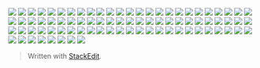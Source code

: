 
![](https://kktt007.top/note/2021_03_23_001.jpg)
![](https://kktt007.top/note/2021_03_23_002.jpg)
![](https://kktt007.top/note/2021_03_24_001.jpg)
![](https://kktt007.top/note/2021_03_24_002.jpg)
![](https://kktt007.top/note/2021_03_24_005.jpg)
![](https://kktt007.top/note/2021_03_24_006.jpg)
![](https://kktt007.top/note/2021_03_24_007.jpg)
![](https://kktt007.top/note/2021_03_24_008.jpg)
![](https://kktt007.top/note/2021_03_24_009.jpg)
![](https://kktt007.top/note/2021_03_24_010.jpg)
![](https://kktt007.top/note/2021_03_24_011.jpg)
![](https://kktt007.top/note/2021_03_24_012.jpg)
![](https://kktt007.top/note/2021_03_24_013.jpg)
![](https://kktt007.top/note/2021_03_24_014.jpg)
![](https://kktt007.top/note/2021_03_24_015.jpg)
![](https://kktt007.top/note/2021_03_24_016.jpg)
![](https://kktt007.top/note/2021_03_24_017.jpg)
![](https://kktt007.top/note/2021_03_24_018.jpg)
![](https://kktt007.top/note/2021_03_24_019.jpg)
![](https://kktt007.top/note/2021_03_24_020.jpg)
![](https://kktt007.top/note/2021_03_24_021.jpg)
![](https://kktt007.top/note/2021_03_24_022.jpg)
![](https://kktt007.top/note/2021_03_24_023.jpg)
![](https://kktt007.top/note/2021_03_24_024.jpg)
![](https://kktt007.top/note/2021_03_24_025.jpg)
![](https://kktt007.top/note/2021_03_24_026.jpg)
![](https://kktt007.top/note/2021_03_24_027.jpg)
![](https://kktt007.top/note/2021_03_24_028.jpg)
![](https://kktt007.top/note/2021_03_24_029.jpg)
![](https://kktt007.top/note/2021_03_24_030.jpg)
![](https://kktt007.top/note/2021_03_24_031.jpg)
![](https://kktt007.top/note/2021_03_24_032.jpg)
![](https://kktt007.top/note/2021_03_24_033.jpg)
![](https://kktt007.top/note/2021_03_24_034.jpg)
![](https://kktt007.top/note/2021_03_24_035.jpg)
![](https://kktt007.top/note/2021_03_24_036.jpg)
![](https://kktt007.top/note/2021_03_24_037.jpg)
![](https://kktt007.top/note/2021_03_24_038.jpg)
![](https://kktt007.top/note/2021_03_24_039.jpg)
![](https://kktt007.top/note/2021_03_24_040.jpg)
![](https://kktt007.top/note/2021_03_24_041.jpg)
![](https://kktt007.top/note/2021_03_25_001.jpg)
![](https://kktt007.top/note/2021_03_25_002.jpg)
![](https://kktt007.top/note/2021_03_25_003.jpg)
![](https://kktt007.top/note/2021_03_25_004.jpg)
![](https://kktt007.top/note/2021_03_25_005.jpg)
![](https://kktt007.top/note/2021_03_25_006.jpg)
![](https://kktt007.top/note/2021_03_25_007.jpg)
![](https://kktt007.top/note/2021_03_25_008.jpg)
![](https://kktt007.top/note/2021_03_25_009.jpg)
![](https://kktt007.top/note/2021_03_25_010.jpg)
![](https://kktt007.top/note/2021_03_25_011.jpg)
![](https://kktt007.top/note/2021_03_25_012.jpg)
![](https://kktt007.top/note/2021_03_25_013.jpg)
![](https://kktt007.top/note/2021_03_25_014.jpg)
![](https://kktt007.top/note/2021_03_25_015.jpg)
![](https://kktt007.top/note/2021_03_25_016.jpg)
![](https://kktt007.top/note/2021_03_25_017.jpg)
![](https://kktt007.top/note/2021_03_25_018.jpg)
![](https://kktt007.top/note/2021_03_25_019.jpg)
![](https://kktt007.top/note/2021_03_25_020.jpg)
![](https://kktt007.top/note/2021_03_25_021.jpg)
![](https://kktt007.top/note/2021_03_25_022.jpg)
![](https://kktt007.top/note/2021_03_25_023.jpg)
![](https://kktt007.top/note/2021_03_25_024.jpg)
![](https://kktt007.top/note/2021_03_25_025.jpg)
![](https://kktt007.top/note/2021_03_25_026.jpg)
![](https://kktt007.top/note/2021_03_25_027.jpg)
![](https://kktt007.top/note/2021_03_25_028.jpg)
![](https://kktt007.top/note/2021_03_25_029.jpg)
![](https://kktt007.top/note/2021_03_25_030.jpg)
![](https://kktt007.top/note/2021_03_25_031.jpg)
![](https://kktt007.top/note/2021_03_25_032.jpg)
![](https://kktt007.top/note/2021_03_25_033.jpg)
![](https://kktt007.top/note/2021_03_25_034.jpg)
![](https://kktt007.top/note/2021_03_25_035.jpg)
![](https://kktt007.top/note/2021_03_25_036.jpg)
![](https://kktt007.top/note/2021_03_25_037.jpg)
![](https://kktt007.top/note/2021_03_25_038.jpg)
![](https://kktt007.top/note/2021_03_25_039.jpg)
![](https://kktt007.top/note/2021_03_25_040.jpg)
![](https://kktt007.top/note/2021_03_25_041.jpg)
![](https://kktt007.top/note/2021_03_25_042.jpg)

> Written with [StackEdit](https://stackedit.io/).
<!--stackedit_data:
eyJoaXN0b3J5IjpbLTEwMjUwNjk0NzEsNzMwOTk4MTE2XX0=
-->
